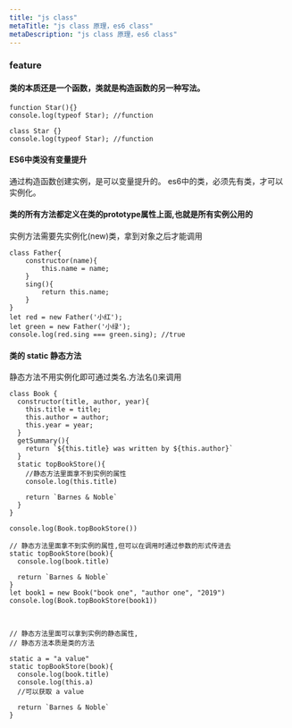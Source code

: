 ```yaml
---
title: "js class"
metaTitle: "js class 原理，es6 class"
metaDescription: "js class 原理，es6 class"
---
```




### feature

#### 类的本质还是一个函数，类就是构造函数的另一种写法。
```
function Star(){}
console.log(typeof Star); //function

class Star {}
console.log(typeof Star); //function
```

#### ES6中类没有变量提升
通过构造函数创建实例，是可以变量提升的。 es6中的类，必须先有类，才可以实例化。


#### 类的所有方法都定义在类的prototype属性上面,也就是所有实例公用的

实例方法需要先实例化(new)类，拿到对象之后才能调用
```
class Father{
    constructor(name){
        this.name = name;
    }
    sing(){
        return this.name;
    }
}
let red = new Father('小红');
let green = new Father('小绿');
console.log(red.sing === green.sing); //true
```

#### 类的 static 静态方法
静态方法不用实例化即可通过类名.方法名()来调用

```
class Book {
  constructor(title, author, year){
    this.title = title;
    this.author = author;
    this.year = year;
  }
  getSummary(){
    return `${this.title} was written by ${this.author}`
  }
  static topBookStore(){
    //静态方法里面拿不到实例的属性
    console.log(this.title)

    return `Barnes & Noble`
  }
}

console.log(Book.topBookStore())

// 静态方法里面拿不到实例的属性,但可以在调用时通过参数的形式传进去
static topBookStore(book){
  console.log(book.title)

  return `Barnes & Noble`
}
let book1 = new Book("book one", "author one", "2019")
console.log(Book.topBookStore(book1))



// 静态方法里面可以拿到实例的静态属性,
// 静态方法本质是类的方法

static a = "a value"
static topBookStore(book){
  console.log(book.title)
  console.log(this.a)
  //可以获取 a value

  return `Barnes & Noble`
}
```